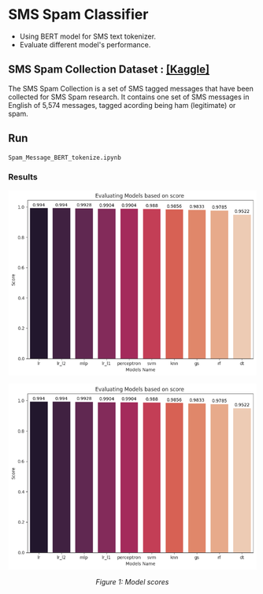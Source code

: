 # SMS Spam Classifier  
- Using BERT model for SMS text tokenizer.
- Evaluate different model's performance.


## SMS Spam Collection Dataset : [[Kaggle]](https://www.kaggle.com/datasets/uciml/sms-spam-collection-dataset)
The SMS Spam Collection is a set of SMS tagged messages that have been collected for SMS Spam research. It contains one set of SMS messages in English of 5,574 messages, tagged acording being ham (legitimate) or spam. 

## Run
```
Spam_Message_BERT_tokenize.ipynb
```

### Results

![result_example](result/model_score.png)
<p align="center">
  <img src="result/model_score.png" />
</p>
<p align="center"><i>Figure 1: Model scores </i></p> 

